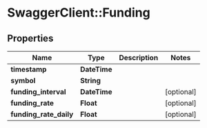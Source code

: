 # SwaggerClient::Funding

## Properties
Name | Type | Description | Notes
------------ | ------------- | ------------- | -------------
**timestamp** | **DateTime** |  | 
**symbol** | **String** |  | 
**funding_interval** | **DateTime** |  | [optional] 
**funding_rate** | **Float** |  | [optional] 
**funding_rate_daily** | **Float** |  | [optional] 



